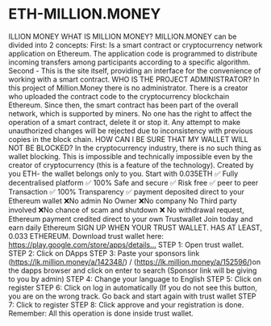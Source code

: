 # ETH-MILLION.MONEY
ILLION MONEY  WHAT IS MILLION MONEY?  MILLION.MONEY can be divided into 2 concepts:  First: Is a smart contract or cryptocurrency network application on Ethereum. The application code is programmed to distribute incoming transfers among participants according to a specific algorithm.  Second - This is the site itself, providing an interface for the convenience of working with a smart contract.  WHO IS THE PROJECT ADMINISTRATOR?  In this project of Million.Money there is no administrator. There is a creator who uploaded the contract code to the cryptocurrency blockchain Ethereum. Since then, the smart contract has been part of the overall network, which is supported by miners. No one has the right to affect the operation of a smart contract, delete it or stop it. Any attempt to make unauthorized changes will be rejected due to inconsistency with previous copies in the block chain.  HOW CAN I BE SURE THAT MY WALLET WILL NOT BE BLOCKED?  In the cryptocurrency industry, there is no such thing as wallet blocking. This is impossible and technically impossible even by the creator of cryptocurrency (this is a feature of the technology). Created by you ETH- the wallet belongs only to you.  Start with 0.035ETH  ✅ Fully decentralised platform ✅ 100% Safe and secure ✅ Risk free ✅ peer to peer Transaction ✅ 100% Transparency ✅ payment deposited direct to your Ethereum wallet  ❌No admin No Owner ❌No company No Third party involved ❌No chance of scam and shutdown ❌ No withdrawal request, Ethereum payment credited direct to your own Trustwallet  Join today and earn daily Ethereum SIGN UP WHEN YOUR TRUST WALLET. HAS AT LEAST, 0.033 ETHEREUM. Download trust wallet here: https://play.google.com/store/apps/details…  STEP 1: Open trust wallet. STEP 2: Click on DApps STEP 3: Paste your sponsors link (https://lk.million.money/a/142348/) / (https://lk.million.money/a/152596/)on the dapps browser and click on enter to search  (Sponsor link will be giving to you by admin)  STEP 4: Change your language to English  STEP 5: Click on register  STEP 6: Click on log in automatically (If you do not see this button, you are on the wrong track. Go back and start again with trust wallet  STEP 7: Click to register  STEP 8: Click approve and your registration is done.  Remember: All this operation is done inside trust wallet.
